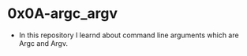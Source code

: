 # 0x0A-argc_argv
* In this repository I learnd about command line arguments which are Argc and Argv.
